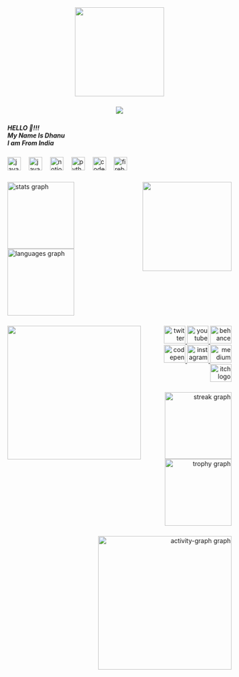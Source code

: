 <div align="center">
  <img height="200" src="https://media.tenor.com/EccsiSYz4ZUAAAAi/syatengsema.gif"  />
</div>

###

<div align="center">
  <img src="https://count.getloli.com/@:itsdhanudev?theme=sketch-1&padding=7&scale=1&align=top&pixelated=1&darkmode=auto"  />
</div>

###

<h5 align="left">HELLO 👋!!!<br>My Name Is Dhanu<br>I am From India</h5>

###

<div align="left">
  <img src="https://cdn.jsdelivr.net/gh/devicons/devicon/icons/java/java-original.svg" height="30" alt="java logo"  />
  <img width="10" />
  <img src="https://cdn.jsdelivr.net/gh/devicons/devicon/icons/javascript/javascript-original.svg" height="30" alt="javascript logo"  />
  <img width="10" />
  <img src="https://cdn.jsdelivr.net/gh/devicons/devicon/icons/notion/notion-original.svg" height="30" alt="notion logo"  />
  <img width="10" />
  <img src="https://cdn.jsdelivr.net/gh/devicons/devicon/icons/python/python-original.svg" height="30" alt="python logo"  />
  <img width="10" />
  <img src="https://cdn.jsdelivr.net/gh/devicons/devicon/icons/codepen/codepen-original.svg" height="30" alt="codepen logo"  />
  <img width="10" />
  <img src="https://cdn.jsdelivr.net/gh/devicons/devicon/icons/firebase/firebase-plain.svg" height="30" alt="firebase logo"  />
</div>

###

<img align="right" height="200" src="https://i.pinimg.com/736x/e6/6f/94/e66f94444037b58d30a2c57d54761403.jpg"  />

###

<div align="left">
  <img src="https://github-readme-stats.vercel.app/api?username=itsdhanudev&hide_title=false&hide_rank=false&show_icons=true&include_all_commits=true&count_private=true&disable_animations=false&theme=github_dark&locale=en&hide_border=false&order=1" height="150" alt="stats graph"  />
  <img src="https://github-readme-stats.vercel.app/api/top-langs?username=itsdhanudev&locale=en&hide_title=false&layout=compact&card_width=320&langs_count=5&theme=github_dark&hide_border=false&order=2" height="150" alt="languages graph"  />
</div>

###

<img align="left" height="300" src="https://media4.giphy.com/media/v1.Y2lkPTZjMDliOTUyMG5qczgybjVsbWQxdjJrdmp2ZDVoM3Q2NW1mcjd2cmltMWVieDk2MiZlcD12MV9pbnRlcm5hbF9naWZfYnlfaWQmY3Q9Zw/RLJxQtX8Hs7XytaoyX/giphy.gif"  />

###

<div align="right">
  <a href="https://x.com/itsdhanudev" target="_blank">
    <img src="https://raw.githubusercontent.com/maurodesouza/profile-readme-generator/master/src/assets/icons/social/twitter/default.svg" width="48" height="40" alt="twitter logo"  />
  </a>
  <a href="https://youtube.com/@itsdhanudev" target="_blank">
    <img src="https://raw.githubusercontent.com/maurodesouza/profile-readme-generator/master/src/assets/icons/social/youtube/default.svg" width="48" height="40" alt="youtube logo"  />
  </a>
  <img src="https://raw.githubusercontent.com/maurodesouza/profile-readme-generator/master/src/assets/icons/social/behance/default.svg" width="48" height="40" alt="behance logo"  />
  <a href="https://codepen.io/itsdhanudev" target="_blank">
    <img src="https://raw.githubusercontent.com/maurodesouza/profile-readme-generator/master/src/assets/icons/social/codepen/default.svg" width="48" height="40" alt="codepen logo"  />
  </a>
  <a href="https://www.instagram.com/itsdhanudev" target="_blank">
    <img src="https://raw.githubusercontent.com/maurodesouza/profile-readme-generator/master/src/assets/icons/social/instagram/default.svg" width="48" height="40" alt="instagram logo"  />
  </a>
  <img src="https://raw.githubusercontent.com/maurodesouza/profile-readme-generator/master/src/assets/icons/social/medium/default.svg" width="48" height="40" alt="medium logo"  />
  <a href="https://itsdhanudev.itch.io/" target="_blank">
    <img src="https://raw.githubusercontent.com/maurodesouza/profile-readme-generator/master/src/assets/icons/social/itch/default.svg" width="48" height="40" alt="itch logo"  />
  </a>
</div>

###

<div align="right">
  <img src="https://streak-stats.demolab.com?user=itsdhanudev&locale=en&mode=daily&theme=github_dark&hide_border=false&border_radius=5&date_format=j/n%5B/Y%5D&order=3" height="150" alt="streak graph"  />
  <img src="https://github-profile-trophy.vercel.app?username=itsdhanudev&theme=darkhub&column=-1&row=1&margin-w=8&margin-h=8&no-bg=true&no-frame=true&order=4" height="150" alt="trophy graph"  />
</div>

###

<div align="right">
  <img src="https://github-readme-activity-graph.vercel.app/graph?username=itsdhanudev&radius=16&theme=github-dark&area=true&order=5" height="300" alt="activity-graph graph"  />
</div>

###
